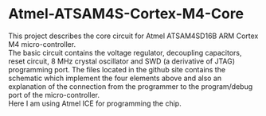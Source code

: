 # Atmel-ATSAM4S-Cortex-M4-Core
This project describes the core circuit for Atmel ATSAM4SD16B ARM Cortex M4 micro-controller.  
The basic circuit contains the voltage regulator, decoupling capacitors, reset circuit, 8 MHz crystal oscillator and SWD (a derivative of JTAG) programming port.
The files located in the github site contains the schematic which implement the four elements above and also an explanation of the connection from the programmer to the program/debug port of the micro-controller.  
Here I am using Atmel ICE for programming the chip.
